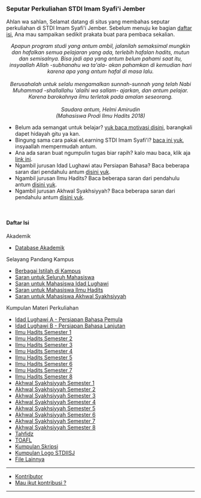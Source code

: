 
</h5>
<br>

### Seputar Perkuliahan STDI Imam Syafi'i Jember

Ahlan wa sahlan, Selamat datang di situs yang membahas seputar perkuliahan di STDI Imam Syafi'i Jember. Sebelum menuju ke bagian [daftar isi](#daftar-isi), Ana mau sampaikan sedikit prakata buat para pembaca sekalian.


<p style="text-align:center;">

<i>
Apapun program studi yang antum ambil, jalanilah semaksimal mungkin dan hafalkan semua pelajaran yang ada, terlebih hafalan hadits, mutun dan semisalnya. Bisa jadi apa yang antum belum pahami saat itu, insyaallah Allah -subhanahu wa ta'ala- akan pahamkan di kemudian hari karena apa yang antum hafal di masa lalu.
<br>
<br>
Berusahalah untuk selalu mengamalkan sunnah-sunnah yang telah Nabi Muhammad -shallallahu 'alaihi wa sallam- ajarkan, dan antum pelajar. Karena barokahnya ilmu terletak pada amalan seseorang.
<br>
<br>
Saudara antum, Helmi Amirudin
<br>
(Mahasiswa Prodi Ilmu Hadits 2018)
<br>
</i>

</p>



- Belum ada semangat untuk belajar? [yuk baca motivasi disini](#saran-dan-motivasi), barangkali dapet hidayah gitu ya kan.
- Bingung sama cara pakai eLearning STDI Imam Syafi'i? [baca ini yuk](http://www.helmiau.com/stdiis/halaman/elearning), insyaallah mempermudah antum.
- Ana ada saran buat ngumpulin tugas biar rapih? kalo mau baca, klik aja [link ini](https://helmiau.com).
- Ngambil jurusan Idad Lughawi atau Persiapan Bahasa? Baca beberapa saran dari pendahulu antum [disini yuk](#saran-mahasiswa-idad-lughawi).
- Ngambil jurusan Ilmu Hadits? Baca beberapa saran dari pendahulu antum [disini yuk](#saran-mahasiswa-ilmu-hadits).
- Ngambil jurusan Akhwal Syakhsiyyah? Baca beberapa saran dari pendahulu antum [disini yuk](#saran-mahasiswa-akhwal-syakhsiyyah).

<!--
- Antum mahasiswa lama? butuh motivasi biar cepet lulus? [klik disini](https://helmiau.com) untuk lihat contoh skripsi yang sudah kakak tingkat buat. Jangan lupa dibaca-baca ! Biar dapet ide judul skripsi.
-->

<br>

#### Daftar Isi

Akademik

- [Database Akademik](#database-akademik)

Selayang Pandang Kampus

- [Berbagai Istilah di Kampus](#istilah-kampus)
- [Saran untuk Seluruh Mahasiswa](#saran-dan-motivasi)
- [Saran untuk Mahasiswa Idad Lughawi](#saran-mahasiswa-idad-lughawi)
- [Saran untuk Mahasiswa Ilmu Hadits](#saran-mahasiswa-ilmu-hadits)
- [Saran untuk Mahasiswa Akhwal Syakhsiyyah](#saran-mahasiswa-akhwal-syakhsiyyah)

Kumpulan Materi Perkuliahan

- [Idad Lughawi A - Persiapan Bahasa Pemula](#idad-lughawi-a---persiapan-bahasa-pemula)
- [Idad Lughawi B - Persiapan Bahasa Lanjutan](#idad-lughawi-b---persiapan-bahasa-lanjutan)
- [Ilmu Hadits Semester 1](#ilmu-hadits-semester-1)
- [Ilmu Hadits Semester 2](#ilmu-hadits-semester-2)
- [Ilmu Hadits Semester 3](#ilmu-hadits-semester-3)
- [Ilmu Hadits Semester 4](#ilmu-hadits-semester-4)
- [Ilmu Hadits Semester 5](#ilmu-hadits-semester-5)
- [Ilmu Hadits Semester 6](#ilmu-hadits-semester-6)
- [Ilmu Hadits Semester 7](#ilmu-hadits-semester-7)
- [Ilmu Hadits Semester 8](#ilmu-hadits-semester-8)
- [Akhwal Syakhsiyyah Semester 1](#akhwal-syakhsiyyah-semester-1)
- [Akhwal Syakhsiyyah Semester 2](#akhwal-syakhsiyyah-semester-2)
- [Akhwal Syakhsiyyah Semester 3](#akhwal-syakhsiyyah-semester-3)
- [Akhwal Syakhsiyyah Semester 4](#akhwal-syakhsiyyah-semester-4)
- [Akhwal Syakhsiyyah Semester 5](#akhwal-syakhsiyyah-semester-5)
- [Akhwal Syakhsiyyah Semester 6](#akhwal-syakhsiyyah-semester-6)
- [Akhwal Syakhsiyyah Semester 7](#akhwal-syakhsiyyah-semester-7)
- [Akhwal Syakhsiyyah Semester 8](#akhwal-syakhsiyyah-semester-8)
- [Tahfidz](#tahfidz)
- [TOAFL](#toafl)
- [Kumpulan Skripsi](#file-lainnya)
- [Kumpulan Logo STDIISJ](#kumpulan-logo)
- [File Lainnya](#file-lainnya)

***

- [Kontributor](#kontributor)
- [Mau ikut kontribusi ?](#kontributor)

***

<br>
